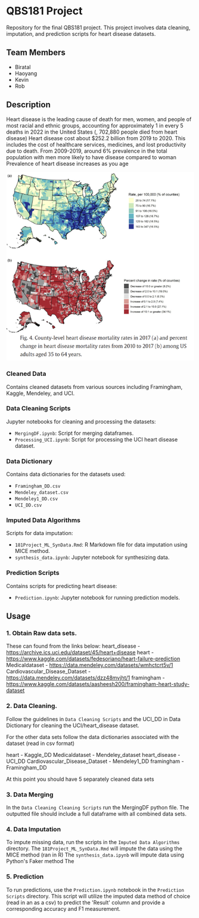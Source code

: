 # QBS181 Project

Repository for the final QBS181 project. This project involves data cleaning, imputation, and prediction scripts for heart disease datasets.

## Team Members
- Biratal
- Haoyang
- Kevin
- Rob

## Description
Heart disease is the leading cause of death for men, women, and people of most racial and ethnic groups, accounting for approximately 1 in every 5 deaths in 2022 in the United States (, 702,880 people died from heart disease)
Heart disease cost about $252.2 billion from 2019 to 2020. This includes the cost of healthcare services, medicines, and lost productivity due to death.
From 2009-2019, around 6% prevalence in the total population with men more likely to have disease compared to woman
Prevalence of heart disease increases as you age

![Geography](/Image/geo.png)

### Cleaned Data
Contains cleaned datasets from various sources including Framingham, Kaggle, Mendeley, and UCI.

### Data Cleaning Scripts
Jupyter notebooks for cleaning and processing the datasets:
- `MergingDF.ipynb`: Script for merging dataframes.
- `Processing_UCI.ipynb`: Script for processing the UCI heart disease dataset.

### Data Dictionary
Contains data dictionaries for the datasets used:
- `Framingham_DD.csv`
- `Mendeley_dataset.csv`
- `Mendeley1_DD.csv`
- `UCI_DD.csv`

### Imputed Data Algorithms
Scripts for data imputation:
- `181Project_ML_SynData.Rmd`: R Markdown file for data imputation using MICE method.
- `synthesis_data.ipynb`: Jupyter notebook for synthesizing data.

### Prediction Scripts
Contains scripts for predicting heart disease:
- `Prediction.ipynb`: Jupyter notebook for running prediction models.

## Usage

### 1. Obtain Raw data sets. 
These can found from the links below: 
heart_disease - https://archive.ics.uci.edu/dataset/45/heart+disease
heart - https://www.kaggle.com/datasets/fedesoriano/heart-failure-prediction
Medicaldataset - https://data.mendeley.com/datasets/wmhctcrt5v/1
Cardiovascular_Disease_Dataset - https://data.mendeley.com/datasets/dzz48mvjht/1
framingham - https://www.kaggle.com/datasets/aasheesh200/framingham-heart-study-dataset 

### 2. Data Cleaning. 
Follow the guidelines in `Data Cleaning Scripts` and the UCI_DD in Data Dictionary for cleaning the UCI/heart_disease dataset. 

For the other data sets follow the data dictionaries associated with the dataset (read in csv format)

heart - Kaggle_DD
Medicaldataset - Mendeley_dataset
heart_disease - UCI_DD
Cardiovascular_Disease_Dataset - Mendeley1_DD
framingham - Framingham_DD

At this point you should have 5 separately cleaned data sets

### 3. Data Merging
 In the `Data Cleaning Cleaning Scripts` run the MergingDF python file. The outputted file should include a full dataframe with all combined data sets. 

### 4. Data Imputation
To impute missing data, run the scripts in the `Imputed Data Algorithms` directory.
The `181Project_ML_SynData.Rmd` will impute the data using the MICE method (ran in R)
The `synthesis_data.ipynb` will impute data using Python's Faker method
The 

### 5. Prediction
To run predictions, use the `Prediction.ipynb` notebook in the `Prediction Scripts` directory.
This script will utilize the imputed data method of choice (read in an as a csv) to predict the 'Result' column and provide a corresponding accuracy and F1 measurement. 

